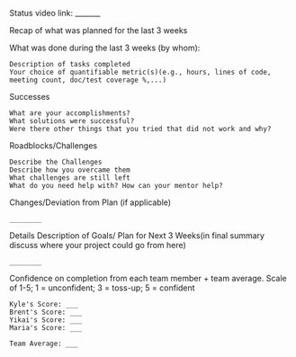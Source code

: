 Status video link: _______

Recap of what was planned for the last 3 weeks

What was done during the last 3 weeks (by whom):

    
    Description of tasks completed
    Your choice of quantifiable metric(s)(e.g., hours, lines of code, meeting count, doc/test coverage %,...)    
    
Successes        

    What are your accomplishments?
    What solutions were successful?
    Were there other things that you tried that did not work and why?

Roadblocks/Challenges
 
    Describe the Challenges
    Describe how you overcame them
    What challenges are still left
    What do you need help with? How can your mentor help?
    

Changes/Deviation from Plan (if applicable)
 
    ________


Details Description of Goals/ Plan for Next 3 Weeks(in final summary discuss where your project could go from here)

    ________


Confidence on completion from each team member + team average. Scale of 1-5; 1 = unconfident;  3 = toss-up; 5 = confident

    Kyle's Score: ___
    Brent's Score: ___
    Yikai's Score: ___
    Maria's Score: ___

    Team Average: ___
